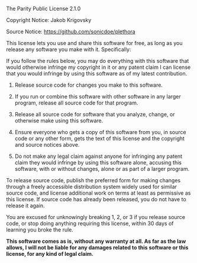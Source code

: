 The Parity Public License 2.1.0

Copyright Notice: Jakob Krigovsky

Source Notice: https://github.com/sonicdoe/plethora

This license lets you use and share this software for free, as
long as you release any software you make with it. Specifically:

If you follow the rules below, you may do everything with
this software that would otherwise infringe my copyright in
it or any patent claim I can license that you would infringe
by using this software as of my latest contribution.

1. Release source code for changes you make to this software.

2. If you run or combine this software with other software in
   any larger program, release all source code for that program.

3. Release all source code for software that you analyze,
   change, or otherwise make using this software.

4. Ensure everyone who gets a copy of this software from you,
   in source code or any other form, gets the text of this
   license and the copyright and source notices above.

5. Do not make any legal claim against anyone for infringing
   any patent claim they would infringe by using this software
   alone, accusing this software, with or without changes,
   alone or as part of a larger program.

To release source code, publish the preferred form for making
changes through a freely accessible distribution system widely
used for similar source code, and license additional work on
terms at least as permissive as this license. If source code
has already been released, you do not have to release it again.

You are excused for unknowingly breaking 1, 2, or 3 if you
release source code, or stop doing anything requiring this
license, within 30 days of learning you broke the rule.

**This software comes as is, without any warranty at all. As far
as the law allows, I will not be liable for any damages related
to this software or this license, for any kind of legal claim.**

